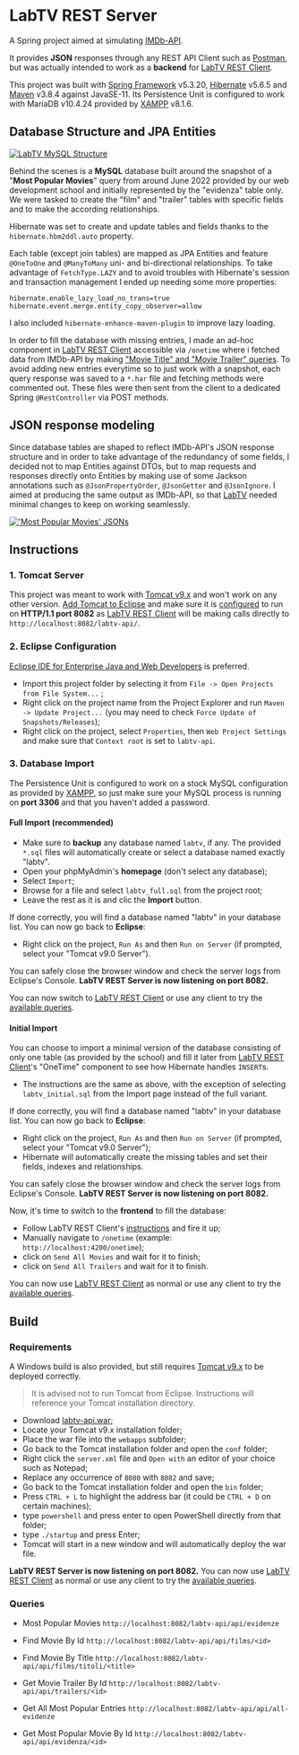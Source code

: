 # LabTV REST Server

A Spring project aimed at simulating [IMDb-API](https://imdb-api.com/).

It provides **JSON** responses through any REST API Client such as [Postman](https://www.postman.com/), but was actually intended to work as a **backend** for [LabTV REST Client](https://github.com/Montblanc0/LabTV-REST-Client).

This project was built with [Spring Framework](https://spring.io/projects/spring-framework) v5.3.20, [Hibernate](https://hibernate.org/) v5.6.5 and [Maven](https://maven.apache.org/) v3.8.4 against JavaSE-11. Its Persistence Unit is configured to work with MariaDB v10.4.24 provided by [XAMPP](https://www.apachefriends.org/download.html) v8.1.6.

## Database Structure and JPA Entities

[![LabTV MySQL Structure](https://i.ibb.co/rF7Mwtr/labtv-full2.jpg "LabTV MySQL Structure")](https://i.ibb.co/rF7Mwtr/labtv-full2.jpg "LabTV MySQL Structure")

Behind the scenes is  a **MySQL** database built around the snapshot of a "**Most Popular Movies**" query from around June 2022 provided by our web development school and initially represented by the "evidenza" table only. We were tasked to create the "film" and "trailer" tables with specific fields and to make the according relationships.

Hibernate was set to create and update tables and fields thanks to the `hibernate.hbm2ddl.auto` property.

Each table (except join tables) are mapped as JPA Entities and feature `@OneToOne` and `@ManyToMany` uni- and bi-directional relationships. To take advantage of `FetchType.LAZY` and to avoid troubles with Hibernate's session and transaction management I ended up needing some more properties:

```
hibernate.enable_lazy_load_no_trans=true
hibernate.event.merge.entity_copy_observer=allow
```
I also included `hibernate-enhance-maven-plugin` to improve lazy loading.

In order to fill the database with missing entries, I made an ad-hoc component in [LabTV REST Client](https://github.com/Montblanc0/LabTV-REST-Client) accessible via `/onetime` where i fetched data from IMDb-API by making ["Movie Title" and "Movie Trailer" queries](https://imdb-api.com/api/#Title-header). To avoid adding new entries everytime so to just work with a snapshot, each query response was saved to a `*.har` file and fetching methods were commented out. These files were then sent from the client to a dedicated Spring `@RestController` via POST methods.

## JSON response modeling

Since database tables are shaped to reflect IMDb-API's JSON response structure and in order to take advantage of the redundancy of some fields, I decided not to map Entities against DTOs, but to map requests and responses directly onto Entities by making use of some Jackson annotations such as `@JsonPropertyOrder`, `@JsonGetter` and `@JsonIgnore`. I aimed at producing the same output as IMDb-API, so that [LabTV](https://github.com/Montblanc0/LabTV) needed minimal changes to keep on working seamlessly.

[!['Most Popular Movies' JSONs](https://i.ibb.co/5hQgD25/json-response.jpg "'Most Popular Movies' JSONs")](https://i.ibb.co/5hQgD25/json-response.jpg "'Most Popular Movies' JSONs")

## Instructions

### 1. Tomcat Server
This project was meant to work  with [Tomcat v9.x](https://tomcat.apache.org/download-90.cgi "Tomcat v9.x") and won't work on any other version. [Add Tomcat to Eclipse](https://www.baeldung.com/eclipse-tomcat "Add Tomcat to Eclipse") and make sure it is [configured](https://www.baeldung.com/eclipse-tomcat#configure "configured") to run on **HTTP/1.1 port 8082** as [LabTV REST Client](https://github.com/Montblanc0/LabTV-REST-Client) will be making calls directly to `http://localhost:8082/labtv-api/`.

### 2. Eclipse Configuration

[Eclipse IDE for Enterprise Java and Web Developers](https://www.eclipse.org/downloads/packages/release/2022-06/r/eclipse-ide-enterprise-java-and-web-developers "Eclipse IDE for Enterprise Java and Web Developers") is preferred.

- Import this project folder by selecting it from `File -> Open Projects from File System...` ;
- Right click on the project name from the Project Explorer and run `Maven -> Update Project...` (you may need to check `Force Update of Snapshots/Releases`);
- Right click on the project, select `Properties`, then `Web Project Settings` and make sure that `Context root` is set to `labtv-api`.

### 3. Database Import

The Persistence Unit is configured to work on a stock MySQL configuration as provided by [XAMPP](https://www.apachefriends.org/it/index.html "XAMPP"), so just make sure your MySQL process is running on **port 3306** and that you haven't added a password.

 #### Full Import (recommended)
- Make sure to **backup** any database named `labtv`, if any. The provided `*.sql` files will automatically create or select a database named exactly  "labtv".
- Open your phpMyAdmin's **homepage** (don't select any database);
- Select `Import`;
- Browse for a file and select `labtv_full.sql` from the project root;
- Leave the rest as it is and clic the **Import** button.

If done correctly, you will find a database named "labtv" in your database list. You can now go back to **Eclipse**:

- Right click on the project, `Run As` and then `Run on Server` (if prompted, select your "Tomcat v9.0 Server").

You can safely close the browser window and check the server logs from Eclipse's Console. **LabTV REST Server is now listening on port 8082.**

You can now switch to [LabTV REST Client](https://github.com/Montblanc0/LabTV-REST-Client) or use any client to try the [available queries](https://github.com/Montblanc0/LabTV-REST-Server#queries).

#### Initial Import

You can choose to import a minimal version of the database consisting of only one table (as provided by the school) and fill it later from [LabTV REST Client](https://github.com/Montblanc0/LabTV-REST-Client)'s "OneTime" component to see how Hibernate handles `INSERT`s.

- The instructions are the same as above, with the exception of selecting  `labtv_initial.sql` from the Import page instead of the full variant.

If done correctly, you will find a database named "labtv" in your database list. You can now go back to **Eclipse**:

- Right click on the project, `Run As` and then `Run on Server` (if prompted, select your "Tomcat v9.0 Server");
- Hibernate will automatically create the missing tables and set their fields, indexes and relationships.

You can safely close the browser window and check the server logs from Eclipse's Console. **LabTV REST Server is now listening on port 8082.**

Now, it's time to switch to the **frontend** to fill the database:

- Follow LabTV REST Client's [instructions](https://github.com/Montblanc0/LabTV-REST-Client#instructions) and fire it up;
- Manually navigate to `/onetime` (example: `http://localhost:4200/onetime`);
- click on `Send All Movies` and wait for it to finish;
- click on `Send All Trailers` and wait for it to finish.

You can now use [LabTV REST Client](https://github.com/Montblanc0/LabTV-REST-Client) as normal or use any client to try the [available queries](https://github.com/Montblanc0/LabTV-REST-Server#queries).

## Build

### Requirements
A Windows build is also provided, but still requires [Tomcat v9.x](https://tomcat.apache.org/download-90.cgi "Tomcat v9.x") to be deployed correctly.
> It is advised not to run Tomcat from Eclipse. Instructions will reference your Tomcat installation directory.

- Download [labtv-api.war](https://github.com/Montblanc0/LabTV-REST-Server/releases);
- Locate your Tomcat v9.x installation folder;
- Place the war file into the `webapps` subfolder;
- Go back to the Tomcat installation folder and open the `conf` folder;
- Right click the `server.xml` file and `Open with` an editor of your choice such as Notepad;
- Replace any occurrence of `8080` with `8082` and save;
- Go back to the Tomcat installation folder and open the `bin` folder;
- Press `CTRL + L` to highlight the address bar (it could be `CTRL + D` on certain machines);
- type `powershell` and press enter to open PowerShell directly from that folder;
- type `./startup` and press Enter;
- Tomcat will start in a new window and will automatically deploy the war file.

**LabTV REST Server is now listening on port 8082.** You can now use [LabTV REST Client](https://github.com/Montblanc0/LabTV-REST-Client) as normal or use any client to try the [available queries](https://github.com/Montblanc0/LabTV-REST-Server#queries).

### Queries
- Most Popular Movies
`http://localhost:8082/labtv-api/api/evidenze`

- Find Movie By Id
`http://localhost:8082/labtv-api/api/films/<id>`

- Find Movie By Title
`http://localhost:8082/labtv-api/api/films/titoli/<title>`

- Get Movie Trailer By Id
`http://localhost:8082/labtv-api/api/trailers/<id>`

- Get All Most Popular Entries
`http://localhost:8082/labtv-api/api/all-evidenze`

- Get Most Popular Movie By Id
`http://localhost:8082/labtv-api/api/evidenza/<id>`